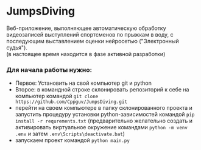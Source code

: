 # JumpsDiving
Веб-приложение, выполняющее автоматическую обработку видеозаписей выступлений спортсменов по прыжкам в воду, 
с последующим выставлением оценки нейросетью ("Электронный судья").  
(в настоящее время находится в фазе активной разработки)

### Для начала работы нужно:
- Первое: Установить на свой компьютер git и python
- Второе: в командной строке склонировать репозиторий к себе на компьютер
командой  ```git clone https://github.com/Cppguv/JumpsDiving.git```
- перейти на своем компьютере в папку склонированного проекта и запустить
процедуру установки python-зависимостей командой ```pip install -r requrements.txt```
(предварительно желательно создать и активировать виртуальное окружение 
командами ```python -m venv .env``` и затем ```.env\Scripts\deactivate.bat```)
- запускаем проект командой ```python main.py```
